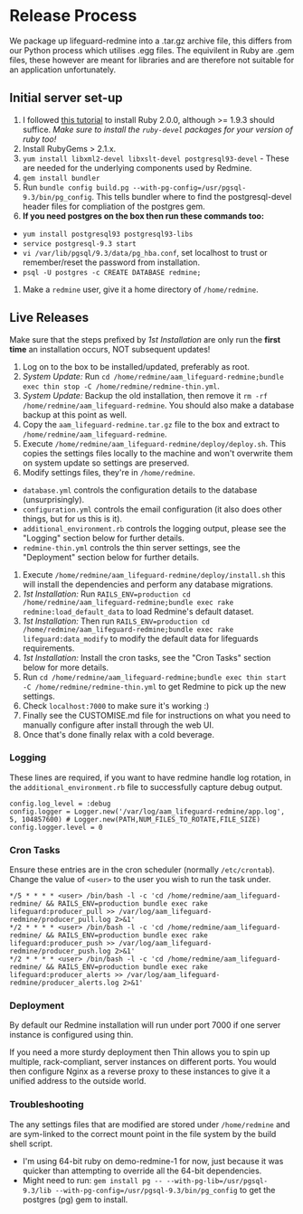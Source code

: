 # Release Process

We package up lifeguard-redmine into a .tar.gz archive file, this differs from our Python process which utilises .egg files. The equivilent in Ruby are .gem files, these however are meant for libraries and are therefore not suitable for an application unfortunately.

## Initial server set-up

1. I followed [this tutorial](http://tecadmin.net/how-to-install-ruby-2-0-0-on-centos-6-using-rvm) to install Ruby 2.0.0, although >= 1.9.3 should suffice. *Make sure to install the `ruby-devel` packages for your version of ruby too!*
1. Install RubyGems > 2.1.x.
1. `yum install libxml2-devel libxslt-devel postgresql93-devel` - These are needed for the underlying components used by Redmine.
1. `gem install bundler`
1. Run `bundle config build.pg --with-pg-config=/usr/pgsql-9.3/bin/pg_config`. This tells bundler where to find the postgresql-devel header files for compliation of the postgres gem.
1. **If you need postgres on the box then run these commands too:**
  * `yum install postgresql93 postgresql93-libs`
  * `service postgresql-9.3 start`
  * `vi /var/lib/pgsql/9.3/data/pg_hba.conf`, set localhost to trust or remember/reset the password from installation.
  * `psql -U postgres -c CREATE DATABASE redmine;`
1. Make a `redmine` user, give it a home directory of `/home/redmine`.

## Live Releases

Make sure that the steps prefixed by *1st Installation* are only run the **first time** an installation occurs, NOT subsequent updates!

1. Log on to the box to be installed/updated, preferably as root.
1. *System Update:* Run `cd /home/redmine/aam_lifeguard-redmine;bundle exec thin stop -C /home/redmine/redmine-thin.yml`.
1. *System Update:* Backup the old installation, then remove it `rm -rf /home/redmine/aam_lifeguard-redmine`. You should also make a database backup at this point as well.
1. Copy the `aam_lifeguard-redmine.tar.gz` file to the box and extract to `/home/redmine/aam_lifeguard-redmine`.
1. Execute `/home/redmine/aam_lifeguard-redmine/deploy/deploy.sh`. This copies the settings files locally to the machine and won't overwrite them on system update so settings are preserved.
1. Modify settings files, they're in `/home/redmine`.
  * `database.yml` controls the configuration details to the database (unsurprisingly).
  * `configuration.yml` controls the email configuration (it also does other things, but for us this is it).
  * `additional_environment.rb` controls the logging output, please see the "Logging" section below for further details.
  * `redmine-thin.yml` controls the thin server settings, see the "Deployment" section below for further details.
1. Execute `/home/redmine/aam_lifeguard-redmine/deploy/install.sh` this will install the dependencies and perform any database migrations.
1. *1st Installation:* Run `RAILS_ENV=production cd /home/redmine/aam_lifeguard-redmine;bundle exec rake redmine:load_default_data` to load Redmine's default dataset.
1. *1st Installation:* Then run `RAILS_ENV=production cd /home/redmine/aam_lifeguard-redmine;bundle exec rake lifeguard:data_modify` to modify the default data for lifeguards requirements.
1. *1st Installation:* Install the cron tasks, see the "Cron Tasks" section below for more details.
1. Run `cd /home/redmine/aam_lifeguard-redmine;bundle exec thin start -C /home/redmine/redmine-thin.yml` to get Redmine to pick up the new settings.
1. Check `localhost:7000` to make sure it's working :)
1. Finally see the CUSTOMISE.md file for instructions on what you need to manually configure after install through the web UI.
1. Once that's done finally relax with a cold beverage.

### Logging

These lines are required, if you want to have redmine handle log rotation, in the `additional_environment.rb` file to successfully capture debug output.

```
config.log_level = :debug
config.logger = Logger.new('/var/log/aam_lifeguard-redmine/app.log', 5, 104857600) # Logger.new(PATH,NUM_FILES_TO_ROTATE,FILE_SIZE)
config.logger.level = 0
```

### Cron Tasks

Ensure these entries are in the cron scheduler (normally `/etc/crontab`). Change the value of `<user>` to the user you wish to run the task under.

```
*/5 * * * * <user> /bin/bash -l -c 'cd /home/redmine/aam_lifeguard-redmine/ && RAILS_ENV=production bundle exec rake lifeguard:producer_pull >> /var/log/aam_lifeguard-redmine/producer_pull.log 2>&1'
*/2 * * * * <user> /bin/bash -l -c 'cd /home/redmine/aam_lifeguard-redmine/ && RAILS_ENV=production bundle exec rake lifeguard:producer_push >> /var/log/aam_lifeguard-redmine/producer_push.log 2>&1'
*/2 * * * * <user> /bin/bash -l -c 'cd /home/redmine/aam_lifeguard-redmine/ && RAILS_ENV=production bundle exec rake lifeguard:producer_alerts >> /var/log/aam_lifeguard-redmine/producer_alerts.log 2>&1'
```

### Deployment

By default our Redmine installation will run under port 7000 if one server instance is configured using thin.

If you need a more sturdy deployment then Thin allows you to spin up multiple, rack-compliant, server instances on different ports. You would then configure Nginx as a reverse proxy to these instances to give it a unified address to the outside world.

### Troubleshooting

The any settings files that are modified are stored under `/home/redmine` and are sym-linked to the correct mount point in the file system by the build shell script. 

* I'm using 64-bit ruby on demo-redmine-1 for now, just because it was quicker than attempting to override all the 64-bit dependencies.
* Might need to run: `gem install pg -- --with-pg-lib=/usr/pgsql-9.3/lib --with-pg-config=/usr/pgsql-9.3/bin/pg_config` to get the postgres (pg) gem to install.
